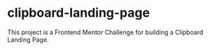 # clipboard-landing-page
This project is a Frontend Mentor Challenge for building a Clipboard Landing Page.
